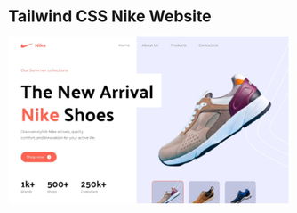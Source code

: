 # Tailwind CSS Nike Website

<img src="https://github.com/bintangnugrahaa/nike-landing-page/blob/master/public/website.jpg" alt="tampilan website">
